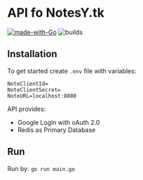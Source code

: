 # API fo NotesY.tk 

[![made-with-Go](https://img.shields.io/badge/Made%20with-Go-1f425f.svg)](https://go.dev/)
![builds](https://github.com/BigBrain-Solutions/NotesAPIGo/actions/workflows/go-ossf-slsa3-publish.yml/badge.svg)

## Installation
To get started create ``.env`` file with variables:

```
NoteClientId=
NoteClientSecret=
NoteURL=localhost:8080
```

API provides:
 
 - Google Login with oAuth 2.0
 - Redis as Primary Database

## Run

Run by: ``go run main.go``

